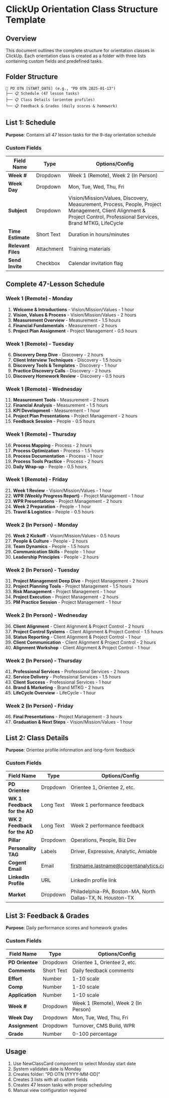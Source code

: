# ClickUp Orientation Class Structure Template

## Overview
This document outlines the complete structure for orientation classes in ClickUp. Each orientation class is created as a folder with three lists containing custom fields and predefined tasks.

## Folder Structure
```
📁 PD OTN [START_DATE] (e.g., "PD OTN 2025-01-13")
├── 📋 Schedule (47 lesson tasks)
├── 📋 Class Details (orientee profiles)
└── 📋 Feedback & Grades (daily scores & homework)
```

## List 1: Schedule
**Purpose**: Contains all 47 lesson tasks for the 9-day orientation schedule

### Custom Fields
| Field Name | Type | Options/Config |
|------------|------|----------------|
| **Week #** | Dropdown | Week 1 (Remote), Week 2 (In Person) |
| **Week Day** | Dropdown | Mon, Tue, Wed, Thu, Fri |
| **Subject** | Dropdown | Vision/Mission/Values, Discovery, Measurement, Process, People, Project Management, Client Alignment & Project Control, Professional Services, Brand MTKG, LifeCycle |
| **Time Estimate** | Short Text | Duration in hours/minutes |
| **Relevant Files** | Attachment | Training materials |
| **Send Invite** | Checkbox | Calendar invitation flag |

## Complete 47-Lesson Schedule

### Week 1 (Remote) - Monday
1. **Welcome & Introductions** - Vision/Mission/Values - 1 hour
2. **Vision, Values & Process** - Vision/Mission/Values - 2 hours  
3. **Measurement Overview** - Measurement - 1.5 hours
4. **Financial Fundamentals** - Measurement - 2 hours
5. **Project Plan Assignment** - Project Management - 0.5 hours

### Week 1 (Remote) - Tuesday  
6. **Discovery Deep Dive** - Discovery - 2 hours
7. **Client Interview Techniques** - Discovery - 1.5 hours
8. **Discovery Tools & Templates** - Discovery - 1 hour
9. **Practice Discovery Calls** - Discovery - 2 hours
10. **Discovery Homework Review** - Discovery - 0.5 hours

### Week 1 (Remote) - Wednesday
11. **Measurement Tools** - Measurement - 2 hours
12. **Financial Analysis** - Measurement - 1.5 hours
13. **KPI Development** - Measurement - 1 hour
14. **Project Plan Presentations** - Project Management - 2 hours
15. **Feedback Session** - People - 0.5 hours

### Week 1 (Remote) - Thursday
16. **Process Mapping** - Process - 2 hours
17. **Process Optimization** - Process - 1.5 hours
18. **Process Documentation** - Process - 1 hour
19. **Process Tools Practice** - Process - 2 hours
20. **Daily Wrap-up** - People - 0.5 hours

### Week 1 (Remote) - Friday
21. **Week 1 Review** - Vision/Mission/Values - 1 hour
22. **WPR (Weekly Progress Report)** - Project Management - 1 hour
23. **WPR Presentations** - Project Management - 2 hours
24. **Week 2 Preparation** - People - 1 hour
25. **Travel & Logistics** - People - 0.5 hours

### Week 2 (In Person) - Monday
26. **Week 2 Kickoff** - Vision/Mission/Values - 0.5 hours
27. **People & Culture** - People - 2 hours
28. **Team Dynamics** - People - 1.5 hours
29. **Communication Skills** - People - 1 hour
30. **Leadership Principles** - People - 2 hours

### Week 2 (In Person) - Tuesday
31. **Project Management Deep Dive** - Project Management - 2 hours
32. **Project Planning Tools** - Project Management - 1.5 hours
33. **Risk Management** - Project Management - 1 hour
34. **Project Execution** - Project Management - 2 hours
35. **PM Practice Session** - Project Management - 1 hour

### Week 2 (In Person) - Wednesday  
36. **Client Alignment** - Client Alignment & Project Control - 2 hours
37. **Project Control Systems** - Client Alignment & Project Control - 1.5 hours
38. **Status Reporting** - Client Alignment & Project Control - 1 hour
39. **Client Communication** - Client Alignment & Project Control - 2 hours
40. **Alignment Workshop** - Client Alignment & Project Control - 1 hour

### Week 2 (In Person) - Thursday
41. **Professional Services** - Professional Services - 2 hours
42. **Service Delivery** - Professional Services - 1.5 hours
43. **Client Success** - Professional Services - 1 hour
44. **Brand & Marketing** - Brand MTKG - 2 hours
45. **LifeCycle Overview** - LifeCycle - 1 hour

### Week 2 (In Person) - Friday
46. **Final Presentations** - Project Management - 3 hours
47. **Graduation & Next Steps** - Vision/Mission/Values - 1 hour

## List 2: Class Details
**Purpose**: Orientee profile information and long-form feedback

### Custom Fields
| Field Name | Type | Options/Config |
|------------|------|----------------|
| **PD Orientee** | Dropdown | Orientee 1, Orientee 2, etc. |
| **WK 1 Feedback for the AD** | Long Text | Week 1 performance feedback |
| **WK 2 Feedback for the AD** | Long Text | Week 2 performance feedback |
| **Pillar** | Dropdown | Operations, People, Biz Dev |
| **Personality TAG** | Labels | Driver, Expressive, Analytic, Amiable |
| **Cogent Email** | Email | firstname.lastname@cogentanalytics.com |
| **LinkedIn Profile** | URL | LinkedIn profile link |
| **Market** | Dropdown | Philadelphia-PA, Boston-MA, North Dallas-TX, N. Houston-TX |

## List 3: Feedback & Grades
**Purpose**: Daily performance scores and homework grades

### Custom Fields
| Field Name | Type | Options/Config |
|------------|------|----------------|
| **PD Orientee** | Dropdown | Orientee 1, Orientee 2, etc. |
| **Comments** | Short Text | Daily feedback comments |
| **Effort** | Number | 1-10 scale |
| **Comp** | Number | 1-10 scale |
| **Application** | Number | 1-10 scale |
| **Week #** | Dropdown | Week 1 (Remote), Week 2 (In Person) |
| **Week Day** | Dropdown | Mon, Tue, Wed, Thu, Fri |
| **Assignment** | Dropdown | Turnover, CMS Build, WPR |
| **Grade** | Number | 0-100 percentage |

## Usage
1. Use NewClassCard component to select Monday start date
2. System validates date is Monday
3. Creates folder: "PD OTN [YYYY-MM-DD]"
4. Creates 3 lists with all custom fields
5. Creates 47 lesson tasks with proper scheduling
6. Manual view configuration required
